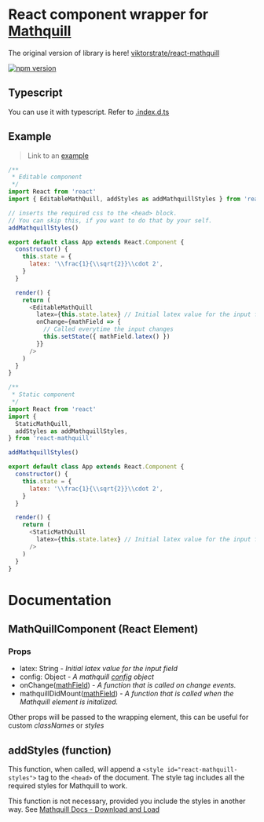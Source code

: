 # React component wrapper for [Mathquill](http://mathquill.com/)

The original version of library is here! [viktorstrate/react-mathquill](https://github.com/viktorstrate/react-mathquill)

[![npm version](https://badge.fury.io/js/react-mathquill.svg)](https://badge.fury.io/js/react-mathquill2.svg)

## Typescript

You can use it with typescript. Refer to [.index.d.ts](https://github.com/moltak/react-mathquill2/blob/master/index.d.ts)

## Example

> Link to an [example](https://moltak.github.io/react-mathquill2/)

```javascript
/**
 * Editable component
 */
import React from 'react'
import { EditableMathQuill, addStyles as addMathquillStyles } from 'react-mathquill'

// inserts the required css to the <head> block.
// You can skip this, if you want to do that by your self.
addMathquillStyles()

export default class App extends React.Component {
  constructor() {
    this.state = {
      latex: '\\frac{1}{\\sqrt{2}}\\cdot 2',
    }
  }

  render() {
    return (
      <EditableMathQuill
        latex={this.state.latex} // Initial latex value for the input field
        onChange={mathField => {
          // Called everytime the input changes
          this.setState({ mathField.latex() })
        }}
      />
    )
  }
}
```

```javascript
/**
 * Static component
 */
import React from 'react'
import {
  StaticMathQuill,
  addStyles as addMathquillStyles,
} from 'react-mathquill'

addMathquillStyles()

export default class App extends React.Component {
  constructor() {
    this.state = {
      latex: '\\frac{1}{\\sqrt{2}}\\cdot 2',
    }
  }

  render() {
    return (
      <StaticMathQuill
        latex={this.state.latex} // Initial latex value for the input field
      />
    )
  }
}
```

# Documentation

## MathQuillComponent (React Element)

### Props

- latex: String - _Initial latex value for the input field_
- config: Object - _A mathquill [config](http://docs.mathquill.com/en/latest/Config/) object_
- onChange([mathField](http://docs.mathquill.com/en/latest/Api_Methods/#mqmathfieldhtml_element-config)) - _A function that is called on change events._
- mathquillDidMount([mathField](http://docs.mathquill.com/en/latest/Api_Methods/#mqmathfieldhtml_element-config)) - _A function that is called when the Mathquill element is initalized._

Other props will be passed to the wrapping element, this can be useful for custom _classNames_ or _styles_

## addStyles (function)

This function, when called, will append a `<style id="react-mathquill-styles">` tag to the `<head>` of the document.
The style tag includes all the required styles for Mathquill to work.

This function is not necessary, provided you include the styles in another way. See [Mathquill Docs - Download and Load](http://docs.mathquill.com/en/latest/Getting_Started/)

